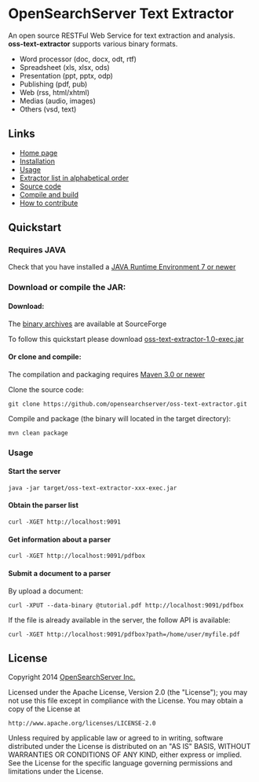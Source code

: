 OpenSearchServer Text Extractor
===============================

An open source RESTFul Web Service for text extraction and analysis.  
**oss-text-extractor** supports various binary formats.

- Word processor (doc, docx, odt, rtf)
- Spreadsheet (xls, xlsx, ods)
- Presentation (ppt, pptx, odp)
- Publishing (pdf, pub)
- Web (rss, html/xhtml)
- Medias (audio, images)
- Others (vsd, text)

Links
-----

- [Home page](http://www.opensearchserver.com/oss-text-extractor/README.md)
- [Installation](http://www.opensearchserver.com/oss-text-extractor/installation.md)
- [Usage](http://www.opensearchserver.com/oss-text-extractor/usage.md)
- [Extractor list in alphabetical order](http://www.opensearchserver.com/oss-text-extractor/extractor/README.md)
- [Source code](https://github.com/opensearchserver/oss-text-extractor)
- [Compile and build](http://www.opensearchserver.com/oss-text-extractor/compile-and-build.md)
- [How to contribute](http://www.opensearchserver.com/oss-text-extractor/contribute.md)

Quickstart
----------

### Requires JAVA

Check that you have installed a [JAVA Runtime Environment 7 or newer](http://openjdk.java.net/install/)

### Download or compile the JAR:

#### Download:

The [binary archives](http://sourceforge.net/projects/oss-text-extractor/files/v1.0/) are available at SourceForge

To follow this quickstart please download [oss-text-extractor-1.0-exec.jar](http://sourceforge.net/projects/oss-text-extractor/files/v1.0/oss-text-extractor-1.0.0-exec.jar/download)

#### Or clone and compile:

The compilation and packaging requires [Maven 3.0 or newer](http://maven.apache.org/)

Clone the source code:

```shell
git clone https://github.com/opensearchserver/oss-text-extractor.git
```

Compile and package (the binary will located in the target directory):

```shell
mvn clean package
```

### Usage

#### Start the server

```shell
java -jar target/oss-text-extractor-xxx-exec.jar
```

#### Obtain the parser list

```shell
curl -XGET http://localhost:9091
```

#### Get information about a parser

```shell
curl -XGET http://localhost:9091/pdfbox
```
    
#### Submit a document to a parser

By upload a document:

```shell
curl -XPUT --data-binary @tutorial.pdf http://localhost:9091/pdfbox
```
    
If the file is already available in the server, the follow API is available:

```shell
curl -XGET http://localhost:9091/pdfbox?path=/home/user/myfile.pdf
```

License
-------

Copyright 2014 [OpenSearchServer Inc.](http://www.opensearchserver.com)


Licensed under the Apache License, Version 2.0 (the "License");
you may not use this file except in compliance with the License.
You may obtain a copy of the License at

    http://www.apache.org/licenses/LICENSE-2.0

Unless required by applicable law or agreed to in writing, software
distributed under the License is distributed on an "AS IS" BASIS,
WITHOUT WARRANTIES OR CONDITIONS OF ANY KIND, either express or implied.
See the License for the specific language governing permissions and
limitations under the License.